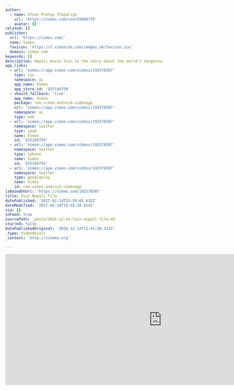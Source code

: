 ```yaml
---
author:
  - name: Utsav Pratap Thapaliya
    url: 'https://vimeo.com/user59408779'
    avatar: {}
related: []
publisher:
  url: 'https://vimeo.com/'
  name: Vimeo
  favicon: 'https://f.vimeocdn.com/images_v6/favicon.ico'
  domain: vimeo.com
keywords: []
description: Nepali movie Tuin is the story about the world's dangerous suspension bridge
app_links:
  - url: 'vimeo://app.vimeo.com/videos/192578587'
    type: ios
    namespace: ai
    app_name: Vimeo
    app_store_id: '425194759'
  - should_fallback: 'true'
    app_name: Vimeo
    package: com.vimeo.android.videoapp
    url: 'vimeo://app.vimeo.com/videos/192578587'
    namespace: ai
    type: web
  - url: 'vimeo://app.vimeo.com/videos/192578587'
    namespace: twitter
    type: ipad
    name: Vimeo
    id: '425194759'
  - url: 'vimeo://app.vimeo.com/videos/192578587'
    namespace: twitter
    type: iphone
    name: Vimeo
    id: '425194759'
  - url: 'vimeo://app.vimeo.com/videos/192578587'
    namespace: twitter
    type: googleplay
    name: Vimeo
    id: com.vimeo.android.videoapp
isBasedOnUrl: 'https://vimeo.com/192578587'
title: Tuin Nepali Film
datePublished: '2017-02-14T15:59:03.632Z'
dateModified: '2017-02-14T15:58:38.814Z'
via: {}
inFeed: true
sourcePath: _posts/2016-12-14-tuin-nepali-film.md
starred: false
datePublishedOriginal: '2016-12-14T13:44:38.313Z'
_type: VideoObject
_context: 'http://schema.org'

---
```

<iframe src="https://cdn.embedly.com/widgets/media.html?src=https%3A%2F%2Fplayer.vimeo.com%2Fvideo%2F192578587&amp;url=https%3A%2F%2Fvimeo.com%2F192578587&amp;image=https%3A%2F%2Fi.vimeocdn.com%2Fvideo%2F603978027_1280.jpg&amp;key=b7d04c9b404c499eba89ee7072e1c4f7&amp;type=text%2Fhtml&amp;schema=vimeo" width="1000" height="419" scrolling="no" frameborder="0" allowfullscreen="" style=""></iframe>